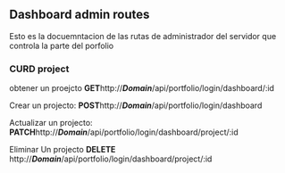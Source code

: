 <!--hola-->

## Dashboard admin routes

Esto es la docuemntacion de las rutas de administrador del servidor que controla la parte del porfolio

### CURD project

obtener un proejcto
**GET**http://**_Domain_**/api/portfolio/login/dashboard/:id

Crear un projecto:
**POST**http://**_Domain_**/api/portfolio/login/dashboard

Actualizar un projecto:
**PATCH**http://**_Domain_**/api/portfolio/login/dashboard/project/:id

Eliminar Un projecto
**DELETE** http://**_Domain_**/api/portfolio/login/dashboard/project/:id